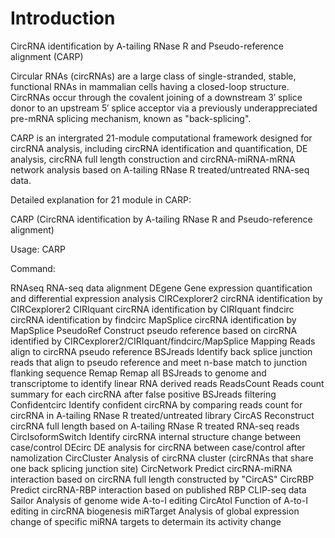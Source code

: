 # Introduction

CircRNA identification by A-tailing RNase R and Pseudo-reference alignment (CARP)

Circular RNAs (circRNAs) are a large class of single-stranded, stable, functional RNAs in mammalian cells having a closed-loop structure. CircRNAs occur through the covalent joining of a downstream 3′ splice donor to an upstream 5′ splice acceptor via a previously underappreciated pre-mRNA splicing mechanism, known as "back-splicing".

CARP is an intergrated 21-module computational framework designed for circRNA analysis, including circRNA identification and quantification, DE analysis, circRNA full length construction and circRNA-miRNA-mRNA network analysis based on A-tailing RNase R treated/untreated RNA-seq data.

Detailed explanation for 21 module in CARP:

CARP (CircRNA identification by A-tailing RNase R and Pseudo-reference alignment)

Usage:  CARP <Command>

Command: 
          
   RNAseq            RNA-seq data alignment
   DEgene            Gene expression quantification and differential expression analysis
   CIRCexplorer2     circRNA identification by CIRCexplorer2
   CIRIquant         circRNA identification by CIRIquant
   findcirc          circRNA identification by findcirc
   MapSplice         circRNA identification by MapSplice
   PseudoRef         Construct pseudo reference based on circRNA identified by CIRCexplorer2/CIRIquant/findcirc/MapSplice
   Mapping           Reads align to circRNA pseudo reference
   BSJreads          Identify back splice junction reads that align to pseudo reference and meet n-base match to junction flanking sequence
   Remap             Remap all BSJreads to genome and transcriptome to identify linear RNA derived reads
   ReadsCount        Reads count summary for each circRNA after false positive BSJreads filtering
   Confidentcirc     Identify confident circRNA by comparing reads count for circRNA in A-tailing RNase R treated/untreated library
   CircAS            Reconstruct circRNA full length based on A-tailing RNase R treated RNA-seq reads
   CircIsoformSwitch Identify circRNA internal structure change between case/control
   DEcirc            DE analysis for circRNA between case/control after namolization
   CircCluster       Analysis of circRNA cluster (circRNAs that share one back splicing junction site)
   CircNetwork       Predict circRNA-miRNA interaction based on circRNA full length constructed by "CircAS"
   CircRBP           Predict circRNA-RBP interaction based on published RBP CLIP-seq data
   Sailor            Analysis of genome wide A-to-I editing
   CircAtoI          Function of A-to-I editing in circRNA biogenesis
   miRTarget         Analysis of global expression change of specific miRNA targets to determain its activity change
  
